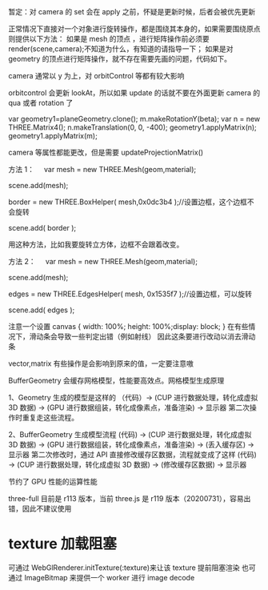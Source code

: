 暂定：对 camera 的 set 会在 apply 之前，怀疑是更新时候，后者会被优先更新

正常情况下直接对一个对象进行旋转操作，都是围绕其本身的，如果需要围绕原点则提供以下方法：
如果是 mesh 的顶点 ，进行矩阵操作前必须要 render(scene,camera);不知道为什么，有知道的请指导一下；
如果是对 geometry 的顶点进行矩阵操作，就不存在需要先画的问题，代码如下。

camera 通常以 y 为上，对 orbitControl 等都有较大影响

orbitcontrol 会更新 lookAt，所以如果 update 的话就不要在外面更新 camera 的 qua 或者 rotation 了

var geometry1=planeGeometry.clone();
m.makeRotationY(beta);
var n = new THREE.Matrix4();
n.makeTranslation(0, 0, -400);
geometry1.applyMatrix(n);
geometry1.applyMatrix(m);

camera 等属性都能更改，但是需要 updateProjectionMatrix()

方法 1：
    var mesh = new THREE.Mesh(geom,material);

scene.add(mesh);

border = new THREE.BoxHelper( mesh,0x0dc3b4 );//设置边框，这个边框不会旋转

scene.add( border );

用这种方法，比如我要旋转立方体，边框不会跟着改变。

方法 2：
    var mesh = new THREE.Mesh(geom,material);

scene.add(mesh);

edges = new THREE.EdgesHelper( mesh, 0x1535f7 );//设置边框，可以旋转

scene.add( edges );

注意一个设置
canvas { width: 100%; height: 100%;display: block; }
在有些情况下，滑动条会导致一些判定出错（例如射线）
因此这条要进行改动以消去滑动条

vector,matrix 有些操作是会影响到原来的值，一定要注意嗷

BufferGeometry 会缓存网格模型，性能要高效点。网格模型生成原理

1、Geometry 生成的模型是这样的 （代码）-> (CUP 进行数据处理，转化成虚拟 3D 数据) -> (GPU 进行数据组装，转化成像素点，准备渲染) -> 显示器
第二次操作时重复走这些流程。

2、BufferGeometry 生成模型流程 (代码) -> (CUP 进行数据处理，转化成虚拟 3D 数据) -> (GPU 进行数据组装，转化成像素点，准备渲染) -> (丢入缓存区) -> 显示器
第二次修改时，通过 API 直接修改缓存区数据，流程就变成了这样
(代码) -> (CUP 进行数据处理，转化成虚拟 3D 数据) -> (修改缓存区数据) -> 显示器

节约了 GPU 性能的运算性能

three-full 目前是 r113 版本，当前 three.js 是 r119 版本（20200731），容易出错，因此不建议使用

# texture 加载阻塞

可通过 WebGlRenderer.initTexture(:texture)来让该 texture 提前阻塞渲染
也可通过 ImageBitmap 来提供一个 worker 进行 image decode
